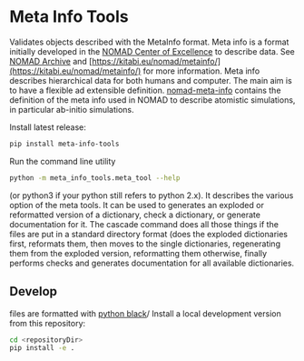 # Meta Info Tools

Validates objects described with the MetaInfo format.
Meta info is a format initially developed in the [NOMAD Center of Excellence](https://nomad-coe.eu) to describe data.
See [NOMAD Archive](https://metainfo.nomad-coe.eu/nomadmetainfo_public/archive.html) and [https://kitabi.eu/nomad/metainfo/](https://kitabi.eu/nomad/metainfo/) for more information.
Meta info describes hierarchical data for both humans and computer.
The main aim is to have a flexible ad extensible definition.
[nomad-meta-info](https://github.com/fawzi/nomad-meta-info) contains the definition of the meta info used in NOMAD to describe atomistic simulations, in particular ab-initio simulations.

Install latest release:
```bash
pip install meta-info-tools
```

Run the command line utility
```bash
python -m meta_info_tools.meta_tool --help
```
(or python3 if your python still refers to python 2.x). It describes the various option of the meta tools.
It can be used to generates an exploded or reformatted version of a dictionary, check a dictionary, or generate documentation for it.
The cascade command does all those things if the files are put in a standard directory format (does the exploded dictionaries first, reformats them, then moves to the single dictionaries, regenerating them from the exploded version, reformatting them otherwise, finally performs checks and generates documentation for all available dictionaries.

## Develop

files are formatted with [python black](https://pypi.org/project/black/)/
Install a local development version from this repository:
```bash
cd <repositoryDir>
pip install -e .
```
